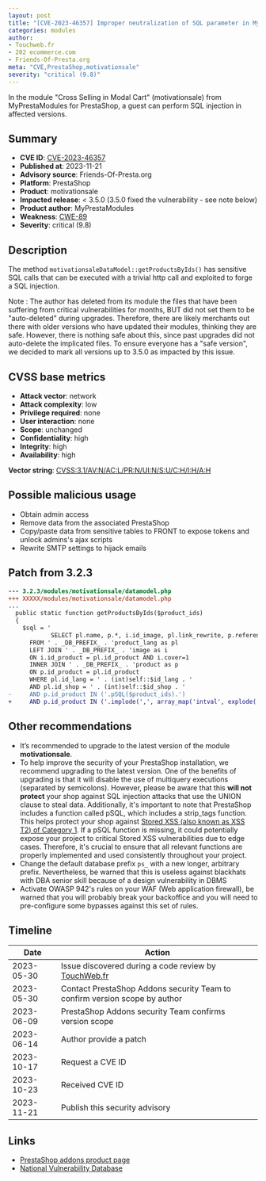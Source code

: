 ```yaml
---
layout: post
title: "[CVE-2023-46357] Improper neutralization of SQL parameter in MyPrestaModules - Cross Selling in Modal Cart module for PrestaShop"
categories: modules
author:
- Touchweb.fr
- 202 ecommerce.com
- Friends-Of-Presta.org
meta: "CVE,PrestaShop,motivationsale"
severity: "critical (9.8)"
---
```


In the module "Cross Selling in Modal Cart" (motivationsale) from MyPrestaModules for PrestaShop, a guest can perform SQL injection in affected versions.

## Summary

* **CVE ID**: [CVE-2023-46357](https://cve.mitre.org/cgi-bin/cvename.cgi?name=CVE-2023-46357)
* **Published at**: 2023-11-21
* **Advisory source**: Friends-Of-Presta.org
* **Platform**: PrestaShop
* **Product**: motivationsale
* **Impacted release**: < 3.5.0 (3.5.0 fixed the vulnerability - see note below)
* **Product author**: MyPrestaModules
* **Weakness**: [CWE-89](https://cwe.mitre.org/data/definitions/89.html)
* **Severity**: critical (9.8)

## Description

The method `motivationsaleDataModel::getProductsByIds()` has sensitive SQL calls that can be executed with a trivial http call and exploited to forge a SQL injection.

Note : The author has deleted from its module the files that have been suffering from critical vulnerabilities for months, BUT did not set them to be "auto-deleted" during upgrades. Therefore, there are likely merchants out there with older versions who have updated their modules, thinking they are safe. However, there is nothing safe about this, since past upgrades did not auto-delete the implicated files. To ensure everyone has a "safe version", we decided to mark all versions up to 3.5.0 as impacted by this issue.

## CVSS base metrics

* **Attack vector**: network
* **Attack complexity**: low
* **Privilege required**: none
* **User interaction**: none
* **Scope**: unchanged
* **Confidentiality**: high
* **Integrity**: high
* **Availability**: high

**Vector string**: [CVSS:3.1/AV:N/AC:L/PR:N/UI:N/S:U/C:H/I:H/A:H](https://nvd.nist.gov/vuln-metrics/cvss/v3-calculator?vector=AV:N/AC:L/PR:N/UI:N/S:U/C:H/I:H/A:H)

## Possible malicious usage

* Obtain admin access
* Remove data from the associated PrestaShop
* Copy/paste data from sensitive tables to FRONT to expose tokens and unlock admins's ajax scripts
* Rewrite SMTP settings to hijack emails

## Patch from 3.2.3

```diff
--- 3.2.3/modules/motivationsale/datamodel.php
+++ XXXXX/modules/motivationsale/datamodel.php
...
  public static function getProductsByIds($product_ids)
  {
    $sql = '
			SELECT pl.name, p.*, i.id_image, pl.link_rewrite, p.reference
      FROM ' . _DB_PREFIX_ . 'product_lang as pl
      LEFT JOIN ' . _DB_PREFIX_ . 'image as i
      ON i.id_product = pl.id_product AND i.cover=1
      INNER JOIN ' . _DB_PREFIX_ . 'product as p
      ON p.id_product = pl.id_product
      WHERE pl.id_lang = ' . (int)self::$id_lang . '
      AND pl.id_shop = ' . (int)self::$id_shop . '
-     AND p.id_product IN ('.pSQL($product_ids).')
+     AND p.id_product IN ('.implode(',', array_map('intval', explode(',',$product_ids))).')
```

## Other recommendations

* It’s recommended to upgrade to the latest version of the module **motivationsale**.
* To help improve the security of your PrestaShop installation, we recommend upgrading to the latest version. One of the benefits of upgrading is that it will disable the use of multiquery executions (separated by semicolons). However, please be aware that this **will not protect** your shop against SQL injection attacks that use the UNION clause to steal data. Additionally, it's important to note that PrestaShop includes a function called pSQL, which includes a strip_tags function. This helps protect your shop against [Stored XSS (also known as XSS T2) of Category 1](https://security.friendsofpresta.org/modules/2023/02/07/stored-xss.html). If a pSQL function is missing, it could potentially expose your project to critical Stored XSS vulnerabilities due to edge cases. Therefore, it's crucial to ensure that all relevant functions are properly implemented and used consistently throughout your project.
* Change the default database prefix `ps_` with a new longer, arbitrary prefix. Nevertheless, be warned that this is useless against blackhats with DBA senior skill because of a design vulnerability in DBMS
* Activate OWASP 942's rules on your WAF (Web application firewall), be warned that you will probably break your backoffice and you will need to pre-configure some bypasses against this set of rules.


## Timeline

| Date | Action |
|--|--|
| 2023-05-30 | Issue discovered during a code review by [TouchWeb.fr](https://www.touchweb.fr) |
| 2023-05-30 | Contact PrestaShop Addons security Team to confirm version scope by author |
| 2023-06-09 | PrestaShop Addons security Team confirms version scope |
| 2023-06-14 | Author provide a patch |
| 2023-10-17 | Request a CVE ID |
| 2023-10-23 | Received CVE ID |
| 2023-11-21 | Publish this security advisory |


## Links

* [PrestaShop addons product page](https://addons.prestashop.com/fr/ventes-croisees-packs-produits/16122-cross-selling-in-modal-cart.html)
* [National Vulnerability Database](https://nvd.nist.gov/vuln/detail/CVE-2023-46357)
